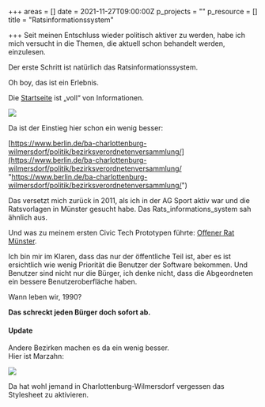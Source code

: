+++
areas = []
date = 2021-11-27T09:00:00Z
p_projects = ""
p_resource = []
title = "Ratsinformationssystem"

+++
Seit meinen Entschluss wieder politisch aktiver zu werden, habe ich mich versucht in die Themen, die aktuell schon behandelt werden, einzulesen.

Der erste Schritt ist natürlich das Ratsinformationssystem.

Oh boy, das ist ein Erlebnis.

Die [Startseite](https://www.berlin.de/ba-charlottenburg-wilmersdorf/politik/bezirksverordnetenversammlung/online/allris.net.asp) ist „voll“ von Informationen.

![](https://res.cloudinary.com/civicvision/image/upload/v1638015148/milafrerichs.com/garden/vvv-ca-wi.png)

Da ist der Einstieg hier schon ein wenig besser:

[https://www.berlin.de/ba-charlottenburg-wilmersdorf/politik/bezirksverordnetenversammlung/](https://www.berlin.de/ba-charlottenburg-wilmersdorf/politik/bezirksverordnetenversammlung/ "https://www.berlin.de/ba-charlottenburg-wilmersdorf/politik/bezirksverordnetenversammlung/")

Das versetzt mich zurück in 2011, als ich in der AG Sport aktiv war und die Ratsvorlagen in Münster gesucht habe. Das Rats_informations_system sah ähnlich aus.

Und was zu meinem ersten Civic Tech Prototypen führte: [Offener Rat Münster](https://github.com/codeformuenster/offenerrat-ms).

Ich bin mir im Klaren, dass das nur der öffentliche Teil ist, aber es ist ersichtlich wie wenig Priorität die Benutzer der Software bekommen. Und Benutzer sind nicht nur die Bürger, ich denke nicht, dass die Abgeordneten ein bessere Benutzeroberfläche haben.

Wann leben wir, 1990?

**Das schreckt jeden Bürger doch sofort ab.**

#### Update

Andere Bezirken machen es da ein wenig besser.  
Hier ist Marzahn:

![](https://res.cloudinary.com/civicvision/image/upload/v1638014556/milafrerichs.com/garden/marzahn-bvv.png)

Da hat wohl jemand in Charlottenburg-Wilmersdorf vergessen das Stylesheet zu aktivieren.